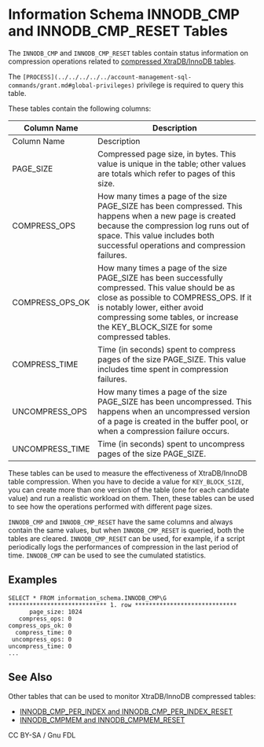 # Information Schema INNODB\_CMP and INNODB\_CMP\_RESET Tables

The `INNODB_CMP` and `INNODB_CMP_RESET` tables contain status information on compression operations related to [compressed XtraDB/InnoDB tables](../../../../../../../server-usage/storage-engines/innodb/innodb-row-formats/innodb-row-formats-overview.md).

The `[PROCESS](../../../../../account-management-sql-commands/grant.md#global-privileges)` privilege is required to query this table.

These tables contain the following columns:

| Column Name       | Description                                                                                                                                                                                                                                                           |
| ----------------- | --------------------------------------------------------------------------------------------------------------------------------------------------------------------------------------------------------------------------------------------------------------------- |
| Column Name       | Description                                                                                                                                                                                                                                                           |
| PAGE\_SIZE        | Compressed page size, in bytes. This value is unique in the table; other values are totals which refer to pages of this size.                                                                                                                                         |
| COMPRESS\_OPS     | How many times a page of the size PAGE\_SIZE has been compressed. This happens when a new page is created because the compression log runs out of space. This value includes both successful operations and compression failures.                                     |
| COMPRESS\_OPS\_OK | How many times a page of the size PAGE\_SIZE has been successfully compressed. This value should be as close as possible to COMPRESS\_OPS. If it is notably lower, either avoid compressing some tables, or increase the KEY\_BLOCK\_SIZE for some compressed tables. |
| COMPRESS\_TIME    | Time (in seconds) spent to compress pages of the size PAGE\_SIZE. This value includes time spent in compression failures.                                                                                                                                             |
| UNCOMPRESS\_OPS   | How many times a page of the size PAGE\_SIZE has been uncompressed. This happens when an uncompressed version of a page is created in the buffer pool, or when a compression failure occurs.                                                                          |
| UNCOMPRESS\_TIME  | Time (in seconds) spent to uncompress pages of the size PAGE\_SIZE.                                                                                                                                                                                                   |

These tables can be used to measure the effectiveness of XtraDB/InnoDB table compression. When you have to decide a value for `KEY_BLOCK_SIZE`, you can create more than one version of the table (one for each candidate value) and run a realistic workload on them. Then, these tables can be used to see how the operations performed with different page sizes.

`INNODB_CMP` and `INNODB_CMP_RESET` have the same columns and always contain the same values, but when `INNODB_CMP_RESET` is queried, both the tables are cleared. `INNODB_CMP_RESET` can be used, for example, if a script periodically logs the performances of compression in the last period of time. `INNODB_CMP` can be used to see the cumulated statistics.

## Examples

```
SELECT * FROM information_schema.INNODB_CMP\G
**************************** 1. row *****************************
      page_size: 1024
   compress_ops: 0
compress_ops_ok: 0
  compress_time: 0
 uncompress_ops: 0
uncompress_time: 0
...
```

## See Also

Other tables that can be used to monitor XtraDB/InnoDB compressed tables:

* [INNODB\_CMP\_PER\_INDEX and INNODB\_CMP\_PER\_INDEX\_RESET](information-schema-innodb-tables-information-schema-innodb_cmp_per_index-an.md)
* [INNODB\_CMPMEM and INNODB\_CMPMEM\_RESET](information-schema-innodb_cmpmem-and-innodb_cmpmem_reset-tables.md)

CC BY-SA / Gnu FDL
